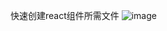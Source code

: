 快速创建react组件所需文件
![image](https://p9-juejin.byteimg.com/tos-cn-i-k3u1fbpfcp/50b046432d32477cbc90c767d6b6a90c~tplv-k3u1fbpfcp-watermark.image)